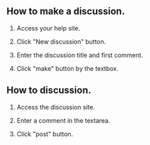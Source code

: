 ## How to make a discussion.

1. Access your help site.

2. Click "New discussion" button.

3. Enter the discussion title and first comment.

4. Click "make" button by the textbox.

## How to discussion.

1. Access the discussion site.

2. Enter a comment in the textarea.

3. Click "post" button.